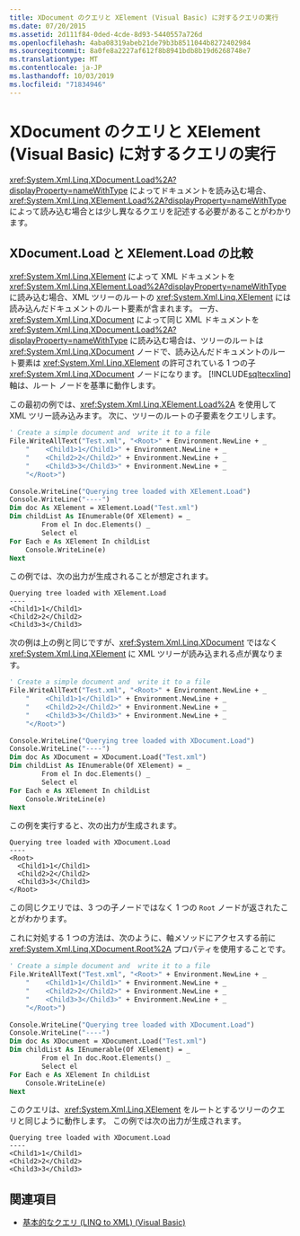 ```yaml
---
title: XDocument のクエリと XElement (Visual Basic) に対するクエリの実行
ms.date: 07/20/2015
ms.assetid: 2d111f84-0ded-4cde-8d93-5440557a726d
ms.openlocfilehash: 4aba08319abeb21de79b3b8511044b8272402984
ms.sourcegitcommit: 8a0fe8a2227af612f8b8941bdb8b19d6268748e7
ms.translationtype: MT
ms.contentlocale: ja-JP
ms.lasthandoff: 10/03/2019
ms.locfileid: "71834946"
---
```

# <a name="querying-an-xdocument-vs-querying-an-xelement-visual-basic"></a>XDocument のクエリと XElement (Visual Basic) に対するクエリの実行
<xref:System.Xml.Linq.XDocument.Load%2A?displayProperty=nameWithType> によってドキュメントを読み込む場合、<xref:System.Xml.Linq.XElement.Load%2A?displayProperty=nameWithType> によって読み込む場合とは少し異なるクエリを記述する必要があることがわかります。  
  
## <a name="comparison-of-xdocumentload-and-xelementload"></a>XDocument.Load と XElement.Load の比較  
 <xref:System.Xml.Linq.XElement> によって XML ドキュメントを <xref:System.Xml.Linq.XElement.Load%2A?displayProperty=nameWithType> に読み込む場合、XML ツリーのルートの <xref:System.Xml.Linq.XElement> には読み込んだドキュメントのルート要素が含まれます。 一方、<xref:System.Xml.Linq.XDocument> によって同じ XML ドキュメントを <xref:System.Xml.Linq.XDocument.Load%2A?displayProperty=nameWithType> に読み込む場合は、ツリーのルートは <xref:System.Xml.Linq.XDocument> ノードで、読み込んだドキュメントのルート要素は <xref:System.Xml.Linq.XElement> の許可されている 1 つの子 <xref:System.Xml.Linq.XDocument> ノードになります。 [!INCLUDE[sqltecxlinq](~/includes/sqltecxlinq-md.md)] 軸は、ルート ノードを基準に動作します。  
  
 この最初の例では、<xref:System.Xml.Linq.XElement.Load%2A> を使用して XML ツリー読み込みます。 次に、ツリーのルートの子要素をクエリします。  
  
```vb  
' Create a simple document and  write it to a file  
File.WriteAllText("Test.xml", "<Root>" + Environment.NewLine + _  
    "    <Child1>1</Child1>" + Environment.NewLine + _  
    "    <Child2>2</Child2>" + Environment.NewLine + _  
    "    <Child3>3</Child3>" + Environment.NewLine + _  
    "</Root>")  
  
Console.WriteLine("Querying tree loaded with XElement.Load")  
Console.WriteLine("----")  
Dim doc As XElement = XElement.Load("Test.xml")  
Dim childList As IEnumerable(Of XElement) = _  
        From el In doc.Elements() _  
        Select el  
For Each e As XElement In childList  
    Console.WriteLine(e)  
Next  
```  
  
 この例では、次の出力が生成されることが想定されます。  
  
```console
Querying tree loaded with XElement.Load  
----  
<Child1>1</Child1>  
<Child2>2</Child2>  
<Child3>3</Child3>  
```  
  
 次の例は上の例と同じですが、<xref:System.Xml.Linq.XDocument> ではなく <xref:System.Xml.Linq.XElement> に XML ツリーが読み込まれる点が異なります。  
  
```vb  
' Create a simple document and  write it to a file  
File.WriteAllText("Test.xml", "<Root>" + Environment.NewLine + _  
    "    <Child1>1</Child1>" + Environment.NewLine + _  
    "    <Child2>2</Child2>" + Environment.NewLine + _  
    "    <Child3>3</Child3>" + Environment.NewLine + _  
    "</Root>")  
  
Console.WriteLine("Querying tree loaded with XDocument.Load")  
Console.WriteLine("----")  
Dim doc As XDocument = XDocument.Load("Test.xml")  
Dim childList As IEnumerable(Of XElement) = _  
        From el In doc.Elements() _  
        Select el  
For Each e As XElement In childList  
    Console.WriteLine(e)  
Next  
```  
  
 この例を実行すると、次の出力が生成されます。  
  
```console
Querying tree loaded with XDocument.Load  
----  
<Root>  
  <Child1>1</Child1>  
  <Child2>2</Child2>  
  <Child3>3</Child3>  
</Root>  
```  
  
 この同じクエリでは、3 つの子ノードではなく 1 つの `Root` ノードが返されたことがわかります。  
  
 これに対処する 1 つの方法は、次のように、軸メソッドにアクセスする前に <xref:System.Xml.Linq.XDocument.Root%2A> プロパティを使用することです。  
  
```vb  
' Create a simple document and  write it to a file  
File.WriteAllText("Test.xml", "<Root>" + Environment.NewLine + _  
    "    <Child1>1</Child1>" + Environment.NewLine + _  
    "    <Child2>2</Child2>" + Environment.NewLine + _  
    "    <Child3>3</Child3>" + Environment.NewLine + _  
    "</Root>")  
  
Console.WriteLine("Querying tree loaded with XDocument.Load")  
Console.WriteLine("----")  
Dim doc As XDocument = XDocument.Load("Test.xml")  
Dim childList As IEnumerable(Of XElement) = _  
        From el In doc.Root.Elements() _  
        Select el  
For Each e As XElement In childList  
    Console.WriteLine(e)  
Next  
```  
  
 このクエリは、<xref:System.Xml.Linq.XElement> をルートとするツリーのクエリと同じように動作します。 この例では次の出力が生成されます。  
  
```console
Querying tree loaded with XDocument.Load  
----  
<Child1>1</Child1>  
<Child2>2</Child2>  
<Child3>3</Child3>  
```  
  
## <a name="see-also"></a>関連項目

- [基本的なクエリ (LINQ to XML) (Visual Basic)](../../../../visual-basic/programming-guide/concepts/linq/basic-queries-linq-to-xml.md)
